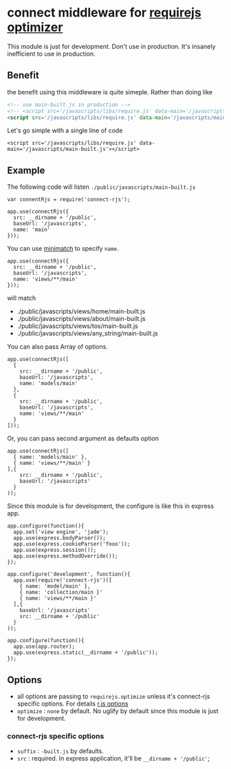 # connect middleware for [requirejs optimizer](https://github.com/jrburke/r.js)

This module is just for development. Don't use in production. It's insanely inefficient to use in production.

## Benefit

the benefit using this middleware is quite simeple. Rather than doing like

```html
<!-- use main-built.js in production -->
<!-- <script src='/javascripts/libs/require.js' data-main='/javascripts/main-built.js'></script> -->
<script src='/javascripts/libs/require.js' data-main='/javascripts/main.js'></script>
```

Let's go simple with a single line of code

`<script src='/javascripts/libs/require.js' data-main='/javascripts/main-built.js'></script>`

## Example

The following code will listen `./public/javascripts/main-built.js`

    var connentRjs = require('connect-rjs');

    app.use(connectRjs({
      src: __dirname + '/public',
      baseUrl: '/javascripts',
      name: 'main'
    }));

You can use [minimatch](https://github.com/isaacs/minimatch) to specify `name`.

    app.use(connectRjs({
      src: __dirname + '/public',
      baseUrl: '/javascripts',
      name: 'views/**/main'
    }));

will match

* ./public/javascripts/views/home/main-built.js
* ./public/javascripts/views/about/main-built.js
* ./public/javascripts/views/tos/main-built.js
* ./public/javascripts/views/any_string/main-built.js

You can also pass Array of options.

    app.use(connectRjs([
      {
        src: __dirname + '/public',
        baseUrl: '/javascripts',
        name: 'models/main'
      },
      {
        src: __dirname + '/public',
        baseUrl: '/javascripts',
        name: 'views/**/main'
      }
    ]));

Or, you can pass second argument as defaults option

    app.use(connectRjs([
      { name: 'models/main' },
      { name: 'views/**/main' }
    ],{
        src: __dirname + '/public',
        baseUrl: '/javascripts'
      }
    ));

Since this module is for development, the configure is like this in express app.

    app.configure(function(){
      app.set('view engine', 'jade');
      app.use(express.bodyParser());
      app.use(express.cookieParser('fooo'));
      app.use(express.session());
      app.use(express.methodOverride());
    });
    
    app.configure('development', function(){
      app.use(require('connect-rjs')([
        { name: 'model/main' },
        { name: 'collection/main }'
        { name: 'views/**/main }'
      ],{
        baseUrl: '/javascripts'
        src: __dirname + '/public'
      }
    ));
    
    app.configure(function(){
      app.use(app.router);
      app.use(express.static(__dirname + '/public'));
    });

## Options

*  all options are passing to `requirejs.optimize` unless it's connect-rjs specific options. For details [r.js options](https://github.com/jrburke/r.js/blob/master/build/example.build.js)
* `optimize` : `none` by default. No uglify by default since this module is just for development.

### connect-rjs specific options

* `suffix` : `-built.js` by defaults.
* `src` : required. In express application, it'll be `__dirname + '/public'`;

